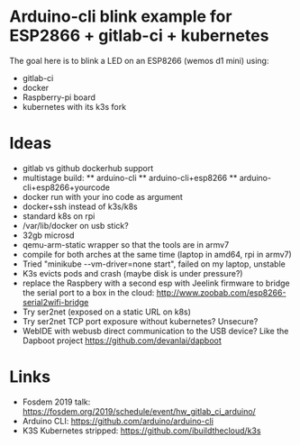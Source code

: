Arduino-cli blink example for ESP2866 + gitlab-ci + kubernetes
==============================================================

The goal here is to blink a LED on an ESP8266 (wemos d1 mini) using:

* gitlab-ci
* docker
* Raspberry-pi board
* kubernetes with its k3s fork

Ideas
=====

* gitlab vs github dockerhub support
* multistage build:
** arduino-cli
** arduino-cli+esp8266
** arduino-cli+esp8266+yourcode
* docker run with your ino code as argument
* docker+ssh instead of k3s/k8s
* standard k8s on rpi
* /var/lib/docker on usb stick?
* 32gb microsd
* qemu-arm-static wrapper so that the tools are in armv7
* compile for both arches at the same time (laptop in amd64, rpi in armv7)
* Tried "minikube --vm-driver=none start", failed on my laptop, unstable
* K3s evicts pods and crash (maybe disk is under pressure?)
* replace the Raspbery with a second esp with Jeelink firmware to bridge the serial port to a box in the cloud: http://www.zoobab.com/esp8266-serial2wifi-bridge
* Try ser2net (exposed on a static URL on k8s)
* Try ser2net TCP port exposure without kubernetes? Unsecure?
* WebIDE with webusb direct communication to the USB device? Like the Dapboot project https://github.com/devanlai/dapboot

Links
=====

* Fosdem 2019 talk: https://fosdem.org/2019/schedule/event/hw_gitlab_ci_arduino/
* Arduino CLI: https://github.com/arduino/arduino-cli
* K3S Kubernetes stripped: https://github.com/ibuildthecloud/k3s

